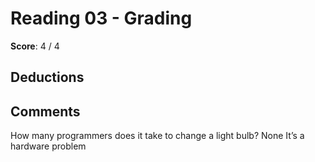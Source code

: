 Reading 03 - Grading
====================

**Score**: 4 / 4

Deductions
----------

Comments
--------

How many programmers does it take to change a light bulb?
None  It’s a hardware problem

